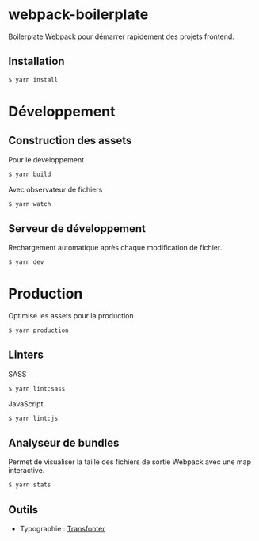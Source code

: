 # webpack-boilerplate
Boilerplate Webpack pour démarrer rapidement des projets frontend.

## Installation

```sh 
$ yarn install
```

# Développement

## Construction des assets

Pour le développement

```sh
$ yarn build
```

Avec observateur de fichiers

```sh
$ yarn watch
```

## Serveur de développement

Rechargement automatique après chaque modification de fichier.

```sh
$ yarn dev
```

# Production

Optimise les assets pour la production

```sh
$ yarn production
```

## Linters

SASS

```sh
$ yarn lint:sass
```
JavaScript

```sh
$ yarn lint:js
```

## Analyseur de bundles

Permet de visualiser la taille des fichiers de sortie Webpack avec une map interactive.

```sh
$ yarn stats
```

## Outils

* Typographie : [Transfonter](https://transfonter.org/)
